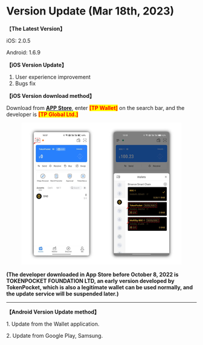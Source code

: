 # Version Update (Mar 18th, 2023)

【**The Latest Version】**

iOS: 2.0.5

Android: 1.6.9



**【iOS Version Update】**

1. User experience improvement
2. Bugs fix



**【iOS Version download method】‌**

&#x20; Download from [**APP Store**](https://apps.apple.com/hk/app/tp-global-wallet/id6444625622), enter <mark style="color:red;">**\[TP Wallet]**</mark> on the search bar, and the developer is <mark style="color:red;">**\[TP Global Ltd.]**</mark>

<figure><img src="../../.gitbook/assets/image (1) (2).png" alt=""><figcaption></figcaption></figure>

**(The developer downloaded in App Store before October 8, 2022 is TOKENPOCKET FOUNDATION LTD, an early version developed by TokenPocket, which is also a legitimate wallet can be used normally, and the update service will be suspended later.)**

****

**【Android Version Update method】**

&#x20;1\. Update from the Wallet application.

&#x20;2\. Update from Google Play, Samsung.
